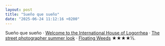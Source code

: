 ```yaml
---
layout: post
title: "Sueño que sueño"
date: "2025-06-24 11:12:16 +0200"
---
```


Sueño que sueño &middot; [Welcome to the International House of Logorrhea](https://phrontistery.info/ihlstart.html) &middot; [The street photographer summer look](https://www.ericafustero.com/2025-06-the-street-photographer-summer-look) &middot; [Floating Weeds](https://letterboxd.com/javier/film/floating-weeds) ★★★★½.
